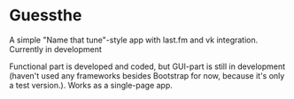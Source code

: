 Guessthe
========

A simple "Name that tune"-style app with last.fm and vk integration. Currently in development

Functional part is developed and coded, but GUI-part is still in development (haven't used any frameworks besides Bootstrap for now, because it's only a test version.). Works as a single-page app.
